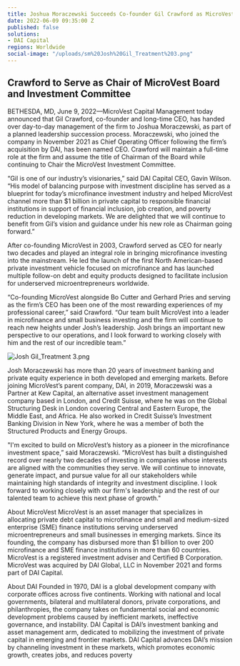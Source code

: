 ```yaml
---
title: Joshua Moraczewski Succeeds Co-founder Gil Crawford as MicroVest CEO
date: 2022-06-09 09:35:00 Z
published: false
solutions:
- DAI Capital
regions: Worldwide
social-image: "/uploads/sm%20Josh%20Gil_Treatment%203.png"
---
```


## Crawford to Serve as Chair of MicroVest Board and Investment Committee

BETHESDA, MD, June 9, 2022—MicroVest Capital Management today announced that Gil Crawford, co-founder and long-time CEO, has handed over day-to-day management of the firm to Joshua Moraczewski, as part of a planned leadership succession process. Moraczewski, who joined the company in November 2021 as Chief Operating Officer following the firm’s acquisition by DAI, has been named CEO. Crawford will maintain a full-time role at the firm and assume the title of Chairman of the Board while continuing to Chair the MicroVest Investment Committee.  

“Gil is one of our industry’s visionaries,” said DAI Capital CEO, Gavin Wilson. “His model of balancing purpose with investment discipline has served as a blueprint for today’s microfinance investment industry and helped MicroVest channel more than $1 billion in private capital to responsible financial institutions in support of financial inclusion, job creation, and poverty reduction in developing markets. We are delighted that we will continue to benefit from Gil’s vision and guidance under his new role as Chairman going forward.” 

After co-founding MicroVest in 2003, Crawford served as CEO for nearly two decades and played an integral role in bringing microfinance investing into the mainstream. He led the launch of the first North American-based private investment vehicle focused on microfinance and has launched multiple follow-on debt and equity products designed to facilitate inclusion for underserved microentrepreneurs worldwide. 

“Co-founding MicroVest alongside Bo Cutter and Gerhard Pries and serving as the firm’s CEO has been one of the most rewarding experiences of my professional career,” said Crawford. “Our team built MicroVest into a leader in microfinance and small business investing and the firm will continue to reach new heights under Josh’s leadership. Josh brings an important new perspective to our operations, and I look forward to working closely with him and the rest of our incredible team.”

![Josh Gil_Treatment 3.png](/uploads/Josh%20Gil_Treatment%203.png)

Josh Moraczewski has more than 20 years of investment banking and private equity experience in both developed and emerging markets. Before joining MicroVest’s parent company, DAI, in 2019, Moraczewski was a Partner at Kew Capital, an alternative asset investment management company based in London, and Credit Suisse, where he was on the Global Structuring Desk in London covering Central and Eastern Europe, the Middle East, and Africa. He also worked in Credit Suisse’s Investment Banking Division in New York, where he was a member of both the Structured Products and Energy Groups. 

"I'm excited to build on MicroVest’s history as a pioneer in the microfinance investment space,” said Moraczewski. “MicroVest has built a distinguished record over nearly two decades of investing in companies whose interests are aligned with the communities they serve. We will continue to innovate, generate impact, and pursue value for all our stakeholders while maintaining high standards of integrity and investment discipline. I look forward to working closely with our firm's leadership and the rest of our talented team to achieve this next phase of growth." 

About MicroVest
MicroVest is an asset manager that specializes in allocating private debt capital to microfinance and small and medium-sized enterprise (SME) finance institutions serving underserved microentrepreneurs and small businesses in emerging markets. Since its founding, the company has disbursed more than $1 billion to over 200 microfinance and SME finance institutions in more than 60 countries. MicroVest is a registered investment adviser and Certified B Corporation. MicroVest was acquired by DAI Global, LLC in November 2021 and forms part of DAI Capital.   

About DAI
Founded in 1970, DAI is a global development company with corporate offices across five continents. Working with national and local governments, bilateral and multilateral donors, private corporations, and philanthropies, the company takes on fundamental social and economic development problems caused by inefficient markets, ineffective governance, and instability. DAI Capital is DAI’s investment banking and asset management arm, dedicated to mobilizing the investment of private capital in emerging and frontier markets. DAI Capital advances DAI’s mission by channeling investment in these markets, which promotes economic growth, creates jobs, and reduces poverty
